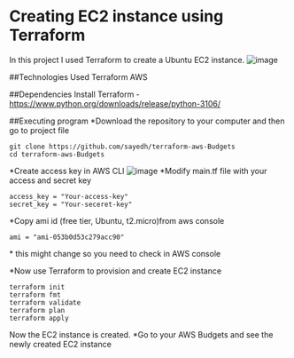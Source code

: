# Creating EC2 instance using Terraform
In this project I used Terraform to create a Ubuntu EC2 instance.
![image](https://github.com/mobenh/terraform-aws-ec2instance/assets/96225596/7920c492-5c7d-4213-8089-944c282f6162)

##Technologies Used
Terraform
AWS

##Dependencies
Install Terraform - https://www.python.org/downloads/release/python-3106/

##Executing program
*Download the repository to your computer and then go to project file
```
git clone https://github.com/sayedh/terraform-aws-Budgets
cd terraform-aws-Budgets
```
*Create access key in AWS CLI
![image](https://github.com/mobenh/terraform-aws-ec2instance/assets/96225596/404e9e9b-6c60-42fc-bab5-0d92727f7dfe)
  *Modify main.tf file with your access and secret key
  ```
  access_key = "Your-access-key"
  secret_key = "Your-seceret-key"
  ```

*Copy ami id (free tier, Ubuntu, t2.micro)from aws console
```
ami = "ami-053b0d53c279acc90"
```
\* this might change so you need to check in AWS console

*Now use Terraform to provision and create EC2 instance
```
terraform init
terraform fmt
terraform validate
terraform plan
terraform apply
```
Now the EC2 instance is created.
*Go to your AWS Budgets and see the newly created EC2 instance
